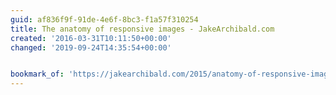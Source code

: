 ```yaml
---
guid: af836f9f-91de-4e6f-8bc3-f1a57f310254
title: The anatomy of responsive images - JakeArchibald.com
created: '2016-03-31T10:11:50+00:00'
changed: '2019-09-24T14:35:54+00:00'


bookmark_of: 'https://jakearchibald.com/2015/anatomy-of-responsive-images/'
---
```




